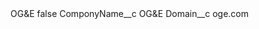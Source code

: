 <?xml version="1.0" encoding="UTF-8"?>
<CustomMetadata xmlns="http://soap.sforce.com/2006/04/metadata" xmlns:xsi="http://www.w3.org/2001/XMLSchema-instance" xmlns:xsd="http://www.w3.org/2001/XMLSchema">
    <label>OG&amp;E</label>
    <protected>false</protected>
    <values>
        <field>ComponyName__c</field>
        <value xsi:type="xsd:string">OG&amp;E</value>
    </values>
    <values>
        <field>Domain__c</field>
        <value xsi:type="xsd:string">oge.com</value>
    </values>
</CustomMetadata>
